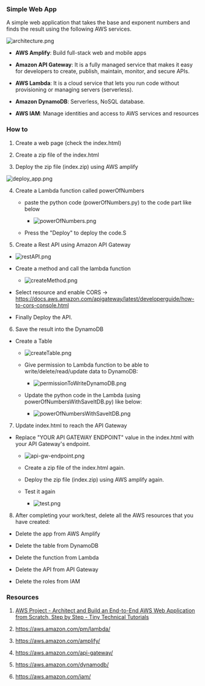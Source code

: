 ### Simple Web App

A simple web application that takes the base and exponent numbers and finds the result using the following AWS services.

![architecture.png](architecture.png) 

- **AWS Amplify**: Build full-stack web and mobile apps 

- **Amazon API Gateway**: It is a fully managed service that makes it easy for developers to create, publish, maintain, monitor, and secure APIs.

- **AWS Lambda**: It is a cloud service that lets you run code without provisioning or managing servers (serverless).

- **Amazon DynamoDB**: Serverless, NoSQL database.

- **AWS IAM**:  Manage identities and access to AWS services and resources

### How to

1. Create a web page (check the index.html)

2. Create a zip file of the index.html

3. Deploy the zip file (index.zip) using AWS amplify

![deploy_app.png](deploy_app.png)

4. Create a Lambda function called powerOfNumbers

    - paste the python code (powerOfNumbers.py) to the code part like below

      - ![powerOfNumbers.png](powerOfNumbers.png) 

    - Press the "Deploy" to deploy the code.S

5. Create a Rest API using Amazon API Gateway

  - ![restAPI.png](restAPI.png) 

  - Create a method and call the lambda function

    - ![createMethod.png](createMethod.png)

  - Select resource and enable CORS -> https://docs.aws.amazon.com/apigateway/latest/developerguide/how-to-cors-console.html

  - Finally Deploy the API.
   
6. Save the result into the DynamoDB 

  - Create a Table

    - ![createTable.png](createTable.png)

    - Give permission to Lambda function to be able to write/delete/read/update data to DynamoDB:

       - ![permissionToWriteDynamoDB.png](permissionToWriteDynamoDB.png)

    - Update the python code in the Lambda (using powerOfNumbersWithSaveItDB.py) like below:

      - ![powerOfNumbersWithSaveItDB.png](powerOfNumbersWithSaveItDB.png) 

7. Update index.html to reach the API Gateway

  - Replace "YOUR API GATEWAY ENDPOINT" value in the index.html with your API Gateway's endpoint.

    - ![api-gw-endpoint.png](api-gw-endpoint.png)

    - Create a zip file of the index.html again.

    - Deploy the zip file (index.zip) using AWS amplify again.

    - Test it again
      
       -  ![test.png](test.png)

8. After completing your work/test, delete all the AWS resources that you have created:

  - Delete the app from AWS Amplify

  - Delete the table from DynamoDB

  - Delete the function from Lambda

  - Delete the API from API Gateway

  - Delete the roles from IAM

### Resources

1. [AWS Project - Architect and Build an End-to-End AWS Web Application from Scratch, Step by Step - Tiny Technical Tutorials](https://www.youtube.com/watch?v=7m_q1ldzw0U)

2. https://aws.amazon.com/pm/lambda/

3. https://aws.amazon.com/amplify/

4. https://aws.amazon.com/api-gateway/

5. https://aws.amazon.com/dynamodb/

6. https://aws.amazon.com/iam/